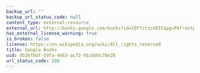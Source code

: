 ```yaml
---
backup_url: ''
backup_url_status_code: null
content_type: external-resource
external_url: http://books.google.com/books?id=CEP7ztzcnRIC&pg=PAfrontpage#v=onepage
has_external_license_warning: true
is_broken: false
license: https://en.wikipedia.org/wiki/All_rights_reserved
title: Google Books
uid: db26fbbf-59fa-4663-ac72-91c6ddc78e28
url_status_code: 200
---
```

